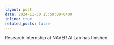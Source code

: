```yaml
---
layout: post
date: 2024-11-30 15:59:00-0400
inline: true
related_posts: false
---
```


Research internship at NAVER AI Lab has finished.
